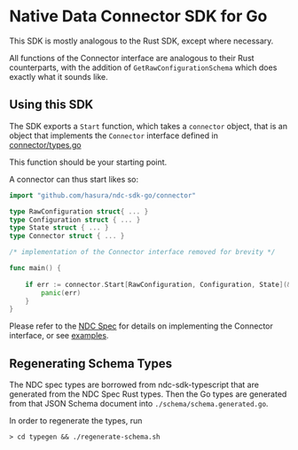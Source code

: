 # Native Data Connector SDK for Go

This SDK is mostly analogous to the Rust SDK, except where necessary.

All functions of the Connector interface are analogous to their Rust counterparts, with the addition of `GetRawConfigurationSchema` which does exactly what it sounds like.


## Using this SDK

The SDK exports a `Start` function, which takes a `connector` object, that is an object that implements the `Connector` interface defined in [connector/types.go](connector/types.go)

This function should be your starting point.

A connector can thus start likes so:

```go
import "github.com/hasura/ndc-sdk-go/connector"

type RawConfiguration struct{ ... }
type Configuration struct { ... }
type State struct { ... }
type Connector struct { ... }

/* implementation of the Connector interface removed for brevity */

func main() {
  
	if err := connector.Start[RawConfiguration, Configuration, State](&Connector{}); err != nil {
		panic(err)
	}
}
```

Please refer to the [NDC Spec](https://hasura.github.io/ndc-spec/) for details on implementing the Connector interface, or see [examples](./examples).  

## Regenerating Schema Types

The NDC spec types are borrowed from ndc-sdk-typescript that are generated from the NDC Spec Rust types.
Then the Go types are generated from that JSON Schema document into `./schema/schema.generated.go`.

In order to regenerate the types, run

```
> cd typegen && ./regenerate-schema.sh
```
